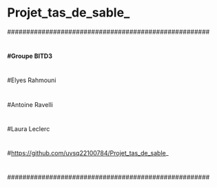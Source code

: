 # Projet_tas_de_sable_
#####################################################
#
#
**#Groupe BITD3**
#
#Elyes Rahmouni 
#
#Antoine Ravelli
#
#Laura Leclerc
#
#https://github.com/uvsq22100784/Projet_tas_de_sable_
#
#
#####################################################
